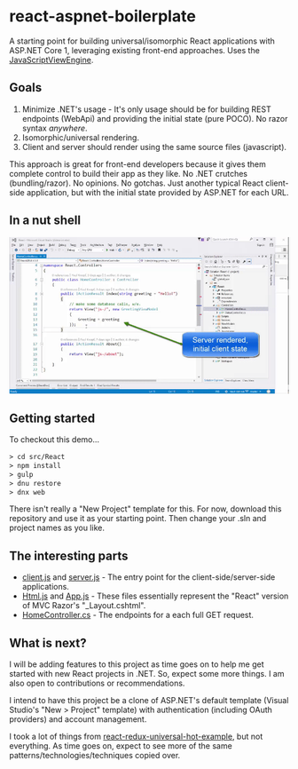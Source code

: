 # react-aspnet-boilerplate
A starting point for building universal/isomorphic React applications with ASP.NET Core 1, leveraging existing front-end approaches. Uses the [JavaScriptViewEngine](https://github.com/pauldotknopf/javascriptviewengine).

## Goals

1. Minimize .NET's usage - It's only usage should be for building REST endpoints (WebApi) and providing the initial state (pure POCO). No razor syntax *anywhere*.
3. Isomorphic/universal rendering.
2. Client and server should render using the same source files (javascript).

This approach is great for front-end developers because it gives them complete control to build their app as they like. No .NET crutches (bundling/razor). No opinions. No gotchas. Just another typical React client-side application, but with the initial state provided by ASP.NET for each URL.

## In a nut shell

![Nutshell](/resources/nutshell.gif)

## Getting started

To checkout this demo...

```
> cd src/React
> npm install
> gulp
> dnu restore
> dnx web
```

There isn't really a "New Project" template for this. For now, download this repository and use it as your starting point. Then change your .sln and project names as you like.

## The interesting parts

- [client.js](https://github.com/pauldotknopf/react-dot-net/blob/master/src/React/Scripts/client.js) and [server.js](https://github.com/pauldotknopf/react-dot-net/blob/master/src/React/Scripts/server.js) - The entry point for the client-side/server-side applications.
- [Html.js](https://github.com/pauldotknopf/react-dot-net/blob/master/src/React/Scripts/helpers/Html.js) and [App.js](https://github.com/pauldotknopf/react-dot-net/blob/master/src/React/Scripts/containers/App/App.js) - These files essentially represent the "React" version of MVC Razor's "_Layout.cshtml".
- [HomeController.cs](https://github.com/pauldotknopf/react-dot-net/blob/master/src/React/Controllers/HomeController.cs) - The endpoints for a each full GET request.

## What is next?

I will be adding features to this project as time goes on to help me get started with new React projects in .NET. So, expect some more things. I am also open to contributions or recommendations.

I intend to have this project be a clone of ASP.NET's default template (Visual Studio's "New > Project" template) with authentication (including OAuth providers) and account management.

I took a lot of things from [react-redux-universal-hot-example](https://github.com/erikras/react-redux-universal-hot-example), but not everything. As time goes on, expect to see more of the same patterns/technologies/techniques copied over.
